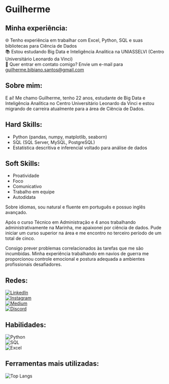 # Guilherme

## Minha experiência:
🌐 Tenho experiência em trabalhar com Excel, Python, SQL e suas bibliotecas para Ciência de Dados  
📚 Estou estudando Big Data e Inteligência Analítica na UNIASSELVI (Centro Universitário Leonardo da Vinci)  
📧 Quer entrar em contato comigo? Envie um e-mail para guilherme.bibiano.santos@gmail.com  

## Sobre mim:
E aí! Me chamo Guilherme, tenho 22 anos, estudante de Big Data e Inteligência Analítica no Centro Universitário Leonardo da Vinci e estou migrando de carreira atualmente para a área de Ciência de Dados.

## Hard Skills:
- Python (pandas, numpy, matplotlib, seaborn)  
- SQL (SQL Server, MySQL, PostgreSQL)  
- Estatística descritiva e inferencial voltado para análise de dados  

## Soft Skills:
- Proatividade  
- Foco  
- Comunicativo  
- Trabalho em equipe  
- Autodidata  

Sobre idiomas, sou natural e fluente em português e possuo inglês avançado.  

Após o curso Técnico em Administração e 4 anos trabalhando administrativamente na Marinha, me apaixonei por ciência de dados. Pude iniciar um curso superior na área e me encontro no terceiro período de um total de cinco.  

Consigo prever problemas correlacionados às tarefas que me são incumbidas. Minha experiência trabalhando em navios de guerra me proporcionou controle emocional e postura adequada a ambientes profissionais desafiadores.  

## Redes:
[![LinkedIn](https://img.shields.io/badge/LinkedIn-000?style=for-the-badge&logo=linkedin&logoColor=0E76A8)](https://www.linkedin.com/in/guilherme-bibiano/)  
[![Instagram](https://img.shields.io/badge/Instagram-000?style=for-the-badge&logo=instagram)](https://www.instagram.com/bibiano.ds/)  
[![Medium](https://img.shields.io/badge/Medium-12100E?style=for-the-badge&logo=medium&logoColor=white)](https://medium.com/@guilherme.bibiano.santos)  
[![Discord](https://img.shields.io/badge/Discord-000?style=for-the-badge&logo=discord)](https://discord.com/users/226839699275120642)  

## Habilidades:
![Python](https://img.shields.io/badge/Python-000?style=for-the-badge&logo=python)  
![SQL](https://img.shields.io/badge/sql-000?style=for-the-badge&logo=mysql&logoColor=00FFFF)  
![Excel](https://img.shields.io/badge/Excel-000?style=for-the-badge&logo=microsoftexcel&logoColor=3CB371)  

## Ferramentas mais utilizadas:
![Top Langs](https://github-readme-stats-git-masterrstaa-rickstaa.vercel.app/api/top-langs/?username=Menotso&bg_color=000&border_color=30A3DC&title_color=R94D5F&text_color=fff)
